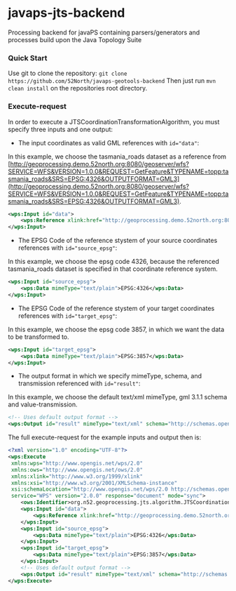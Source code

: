 # javaps-jts-backend
Processing backend for javaPS containing parsers/generators and processes build upon the Java Topology Suite

### Quick Start
Use git to clone the repository:
``` git clone https://github.com/52North/javaps-geotools-backend ```
Then just run ``` mvn clean install ``` on the repositories root directory.

### Execute-request
In order to execute a JTSCoordinationTransformationAlgorithm, you must specify three inputs and one output:
* The input coordinates as valid GML references with ```id="data"```:

In this example, we choose the tasmania_roads dataset as a reference from [http://geoprocessing.demo.52north.org:8080/geoserver/wfs?SERVICE=WFS&VERSION=1.0.0&REQUEST=GetFeature&TYPENAME=topp:tasmania_roads&SRS=EPSG:4326&OUTPUTFORMAT=GML3](http://geoprocessing.demo.52north.org:8080/geoserver/wfs?SERVICE=WFS&VERSION=1.0.0&REQUEST=GetFeature&TYPENAME=topp:tasmania_roads&SRS=EPSG:4326&OUTPUTFORMAT=GML3).
```xml
<wps:Input id="data">
    <wps:Reference xlink:href="http://geoprocessing.demo.52north.org:8080/geoserver/wfs?SERVICE=WFS&amp;VERSION=1.0.0&amp;REQUEST=GetFeature&amp;TYPENAME=topp:tasmania_roads&amp;SRS=EPSG:4326&amp;OUTPUTFORMAT=GML3" mimeType="text/xml" schema="http://schemas.opengis.net/gml/3.1.1/base/feature.xsd" />
</wps:Input>
```

* The EPSG Code of the reference stystem of your source coordinates references with ```id="source_epsg"```:

In this example, we choose the epsg code 4326, because the referenced tasmania_roads dataset is specified in that coordinate reference system.
```xml
<wps:Input id="source_epsg">
    <wps:Data mimeType="text/plain">EPSG:4326</wps:Data>
</wps:Input>
```

* The EPSG Code of the reference stystem of your target coordinates references with ```id="target_epsg"```:

In this example, we choose the epsg code 3857, in which we want the data to be transformed to.
```xml
<wps:Input id="target_epsg">
    <wps:Data mimeType="text/plain">EPSG:3857</wps:Data>
</wps:Input>
```

* The output format in which we specify mimeType, schema, and transmission referenced with ```id="result"```:

In this example, we choose the default text/xml mimeType, gml 3.1.1 schema and value-transmission.
```xml
<!-- Uses default output format -->
<wps:Output id="result" mimeType="text/xml" schema="http://schemas.opengis.net/gml/3.1.1/base/feature.xsd" transmission="value"/>
```
    
The full execute-request for the example inputs and output then is:

```xml 
<?xml version="1.0" encoding="UTF-8"?>
<wps:Execute
 xmlns:wps="http://www.opengis.net/wps/2.0"
 xmlns:ows="http://www.opengis.net/ows/2.0"
 xmlns:xlink="http://www.w3.org/1999/xlink"
 xmlns:xsi="http://www.w3.org/2001/XMLSchema-instance"
 xsi:schemaLocation="http://www.opengis.net/wps/2.0 http://schemas.opengis.net/wps/2.0/wpsExecute.xsd"
 service="WPS" version="2.0.0" response="document" mode="sync">
    <ows:Identifier>org.n52.geoprocessing.jts.algorithm.JTSCoordinationTransformationAlgorithm</ows:Identifier>
    <wps:Input id="data">
        <wps:Reference xlink:href="http://geoprocessing.demo.52north.org:8080/geoserver/wfs?SERVICE=WFS&amp;VERSION=1.0.0&amp;REQUEST=GetFeature&amp;TYPENAME=topp:tasmania_roads&amp;SRS=EPSG:4326&amp;OUTPUTFORMAT=GML3" mimeType="text/xml" schema="http://schemas.opengis.net/gml/3.1.1/base/feature.xsd" />
    </wps:Input>
    <wps:Input id="source_epsg">
        <wps:Data mimeType="text/plain">EPSG:4326</wps:Data>
    </wps:Input>
    <wps:Input id="target_epsg">
        <wps:Data mimeType="text/plain">EPSG:3857</wps:Data>
    </wps:Input>
    <!-- Uses default output format -->
    <wps:Output id="result" mimeType="text/xml" schema="http://schemas.opengis.net/gml/3.1.1/base/feature.xsd" transmission="value"/>
</wps:Execute>
``` 